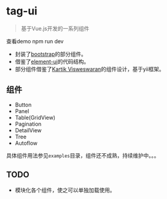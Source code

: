 # tag-ui

> 基于Vue.js开发的一系列组件

查看demo npm run dev



- 封装了[bootstrap](https://github.com/twbs/bootstrap)的部分组件。
- 借鉴了[element-ui](https://github.com/ElemeFE/element)的代码结构。
- 部分组件借鉴了[Kartik Visweswaran](https://github.com/kartik-v)的组件设计，基于yii框架。


## 组件

- Button
- Panel
- Table(GridView)
- Pagination
- DetailView
- Tree
- Autoflow

具体组件用法参见`examples`目录，组件还不成熟，持续维护中。。。


## TODO

- 模块化各个组件，使之可以单独加载使用。